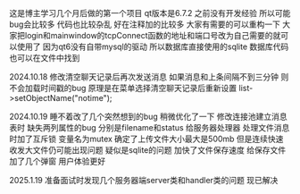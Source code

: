 这是博主学习几个月后做的第一个项目 qt版本是6.7.2 之前没有开发经验 所以可能bug会比较多 代码也比较杂乱 好在注释加的比较多
大家有需要的可以重构一下 大家把login和mainwindow的tcpConnect函数的地址和端口号改为自己需要的就可以使用了
因为qt6没有自带mysql的驱动 所以数据库直接使用的sqlite 数据库代码也可以在文件中找到

2024.10.18
修改清空聊天记录后再次发送消息 如果消息和上条间隔不到三分钟 则不会加载时间戳的bug
原理是在菜单选择清空聊天记录后重新设置 list->setObjectName("notime");

2024.10.19
睡不着改了几个突然想到的bug 稍微优化了一下
修改连接池建立消息表时 缺失两列属性的bug 分别是filename和status
给服务器处理器 处理文件消息时加了互斥锁 变量名为mutex
确定了上传文件大小最大是500mb 但是连续快速收发大文件仍可能出现问题 疑似是sqlite的问题
加快了文件保存速度
给保存文件加了几个弹窗 用户体验更好

2025.1.19
准备面试时发现几个服务器端server类和handler类的问题 现已解决

